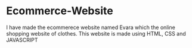 # Ecommerce-Website
I have made the ecommerece website named Evara which the online shopping website of clothes. This website is made using HTML, CSS and JAVASCRIPT 
